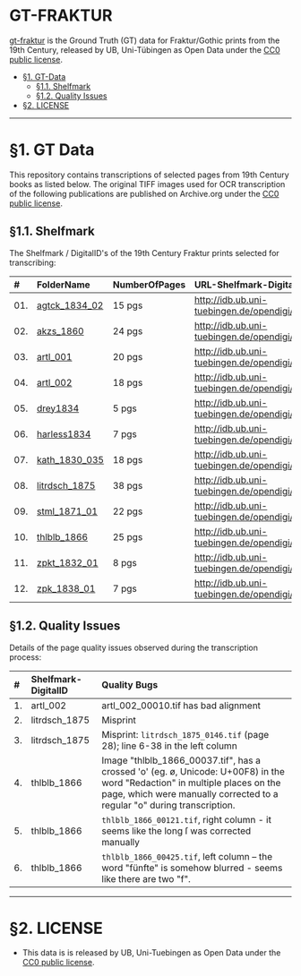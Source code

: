 # GT-FRAKTUR

[gt-fraktur](https://github.com/ubtue/gt-fraktur/) is the Ground Truth (GT) data for Fraktur/Gothic prints from the 19th Century, released by UB, Uni-Tübingen as Open Data under the [CC0 public license](https://creativecommons.org/publicdomain/zero/1.0/). 
 
 
+ [§1. GT-Data](#1-GT-Data)
   + [§1.1. Shelfmark](#1-1-Shelfmark)
   + [§1.2. Quality Issues](#1-2-Quality-Issues) 
+ [§2. LICENSE](#2-LICENSE)

----

# §1. GT Data <span id="1-GT-Data"><span>

This repository contains transcriptions of selected pages from 19th Century books as listed below. The original TIFF images used for OCR transcription of the following publications are published on Archive.org under the [CC0 public license](https://creativecommons.org/publicdomain/zero/1.0/).

## §1.1. Shelfmark <span id="1-1-Shelfmark"><span>

The Shelfmark / DigitalID's of the 19th Century Fraktur prints selected for transcribing:

 
| # | FolderName | NumberOfPages | URL-Shelfmark-DigitalID | Comments |
| :-- | :--- | :-- | :--- | :--- |
| 01. | [agtck_1834_02](https://github.com/ubtue/gt-fraktur/tree/master/agtck_1834_02) | 15 pgs | http://idb.ub.uni-tuebingen.de/opendigi/agtck_1834_02 | |
| 02. | [akzs_1860](https://github.com/ubtue/gt-fraktur/tree/master/akzs_1860) | 24 pgs | http://idb.ub.uni-tuebingen.de/opendigi/akzs_1860 | |
| 03. | [artl_001](https://github.com/ubtue/gt-fraktur/tree/master/artl_001) | 20 pgs | http://idb.ub.uni-tuebingen.de/opendigi/artl_001 | |
| 04. | [artl_002](https://github.com/ubtue/gt-fraktur/tree/master/artl_002) | 18 pgs |http://idb.ub.uni-tuebingen.de/opendigi/artl_002 | Error in 1 image. |
| 05. | [drey1834](https://github.com/ubtue/gt-fraktur/tree/master/drey1834) | 5 pgs | http://idb.ub.uni-tuebingen.de/opendigi/drey1834 | |
| 06. | [harless1834](https://github.com/ubtue/gt-fraktur/tree/master/harless1834) | 7 pgs | http://idb.ub.uni-tuebingen.de/opendigi/harless1834	| |
| 07. | [kath_1830_035](https://github.com/ubtue/gt-fraktur/tree/master/kath_1830_035) | 18 pgs | http://idb.ub.uni-tuebingen.de/opendigi/kath_1830_035 | |
| 08. | [litrdsch_1875](https://github.com/ubtue/gt-fraktur/tree/master/litrdsch_1875) | 38 pgs | http://idb.ub.uni-tuebingen.de/opendigi/litrdsch_1875 | Errors in 2 images. |
| 09. | [stml_1871_01](https://github.com/ubtue/gt-fraktur/tree/master/stml_1871_01) | 22 pgs | http://idb.ub.uni-tuebingen.de/opendigi/stml_1871_01 | |
| 10. | [thlblb_1866](https://github.com/ubtue/gt-fraktur/tree/master/thlblb_1866) | 25 pgs | http://idb.ub.uni-tuebingen.de/opendigi/thlblb_1866 | Errors in 3 images. | 
| 11. | [zpkt_1832_01](https://github.com/ubtue/gt-fraktur/tree/master/zpkt_1832_01) | 8 pgs | http://idb.ub.uni-tuebingen.de/opendigi/zpkt_1832_01 | |
| 12. | [zpk_1838_01](https://github.com/ubtue/gt-fraktur/tree/master/zpk_1838_01) | 7 pgs | http://idb.ub.uni-tuebingen.de/opendigi/zpk_1838_01 | |


## §1.2. Quality Issues <span id="1-2-Quality-Issues"><span>

Details of the page quality issues observed during the transcription process:

| # | Shelfmark-DigitalID | Quality Bugs | 
| :-- | :--- |:----- |
| 1. | artl_002 | artl_002_00010.tif has bad alignment | 
| 2. | litrdsch_1875 | Misprint | 
| 3. | litrdsch_1875 | Misprint: `litrdsch_1875_0146.tif` (page 28); line 6-38 in the left column | 
| 4. | thlblb_1866 | Image "thlblb_1866_00037.tif", has a crossed 'o' (eg. ø, Unicode: U+00F8) in the word "Redaction" in multiple places on the page, which were manually corrected to a regular "o" during transcription. | 
| 5. | thlblb_1866 | `thlblb_1866_00121.tif`, right column - it seems like the long ſ was corrected manually | 
| 6. | thlblb_1866 | `thlblb_1866_00425.tif`, left column – the word "fünfte" is somehow blurred - seems like there are two "f". | 


----

# §2. LICENSE <span id="2-LICENSE"><span>

* This data is is released by UB, Uni-Tuebingen as Open Data under the [CC0 public license](https://creativecommons.org/publicdomain/zero/1.0/).


